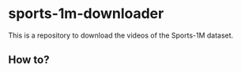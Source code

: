 # sports-1m-downloader
This is a repository to download the videos of the Sports-1M dataset.



## How to?